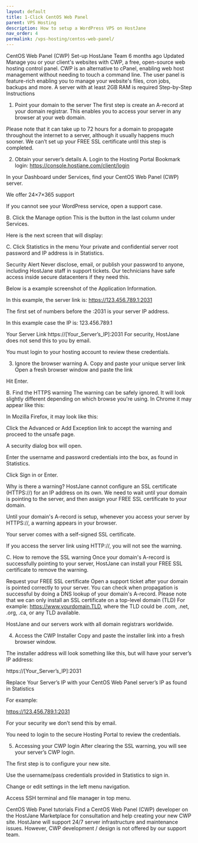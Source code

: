```yaml
---
layout: default
title: 1-Click CentOS Web Panel
parent: VPS Hosting
description: How to setup a WordPress VPS on HostJane
nav_order: 4
permalink: /vps-hosting/centos-web-panel/
---
```


CentOS Web Panel (CWP) Set-up
 HostJane Team
6 months ago Updated
Manage you or your client's websites with CWP, a free, open-source web hosting control panel. CWP is an alternative to cPanel, enabling web host management without needing to touch a command line.
The user panel is feature-rich enabling you to manage your website's files, cron jobs, backups and more. 
A server with at least 2GB RAM is required
Step-by-Step Instructions
1. Point your domain to the server
The first step is create an A-record at your domain registrar.
This enables you to access your server in any browser at your web domain.

Please note that it can take up to 72 hours for a domain to propagate throughout the internet to a server, although it usually happens much sooner.
We can’t set up your FREE SSL certificate until this step is completed.

2. Obtain your server’s details
A. Login to the Hosting Portal
Bookmark login: https://console.hostjane.com/client/login

In your Dashboard under Services, find your CentOS Web Panel (CWP) server.


We offer 24×7×365 support

If you cannot see your WordPress service, open a support case.

B. Click the Manage option
This is the button in the last column under Services.

Here is the next screen that will display: 


C. Click Statistics in the menu
Your private and confidential server root password and IP address is in Statistics.

Security Alert
Never disclose, email, or publish your password to anyone, including HostJane staff in support tickets. Our technicians have safe access inside secure datacenters if they need this.

Below is a example screenshot of the Application Information.


In this example, the server link is: https://123.456.789.1:2031

The first set of numbers before the :2031 is your server IP address.

In this example case the IP is: 123.456.789.1

Your Server Link
https://[Your_Server’s_IP]:2031
For security, HostJane does not send this to you by email.

You must login to your hosting account to review these credentials.

3. Ignore the browser warning
A. Copy and paste your unique server link 
Open a fresh browser window and paste the link

Hit Enter.

B. Find the HTTPS warning
The warning can be safely ignored.
It will look slightly different depending on which browse you're using. In Chrome it may appear like this:



In Mozilla Firefox, it may look like this:



Click the Advanced or Add Exception link to accept the warning and proceed to the unsafe page.

A security dialog box will open.



Enter the username and password credentials into the box, as found in Statistics.

Click Sign in or Enter.

Why is there a warning?
HostJane cannot configure an SSL certificate (HTTPS://) for an IP address on its own. We need to wait until your domain is pointing to the server, and then assign your FREE SSL certificate to your domain.

Until your domain's A-record is setup, whenever you access your server by HTTPS://, a warning appears in your browser.

Your server comes with a self-signed SSL certificate.

If you access the server link using HTTP://, you will not see the warning. 

C. How to remove the SSL warning
Once your domain's A-record is successfully pointing to your server, HostJane can install your FREE SSL certificate to remove the warning.

Request your FREE SSL certificate
Open a support ticket after your domain is pointed correctly to your server.
You can check when propagation is successful by doing a DNS lookup of your domain's A-record.
Please note that we can only install an SSL certificate on a top-level domain (TLD)
For example: https://www.yourdomain.TLD, where the TLD could be .com, .net, .org, .ca, or any TLD available.

HostJane and our servers work with all domain registrars worldwide.

4. Access the CWP Installer
Copy and paste the installer link into a fresh browser window.

The installer address will look something like this, but will have your server’s IP address:

https://[Your_Server’s_IP]:2031

Replace Your Server’s IP with your CentOS Web Panel server’s IP as found in Statistics

For example:

https://123.456.789.1:2031

For your security we don’t send this by email.

You need to login to the secure Hosting Portal to review the credentials.

5. Accessing your CWP login
After clearing the SSL warning, you will see your server’s CWP login.

The first step is to configure your new site.


Use the username/pass credentials provided in Statistics to sign in.


Change or edit settings in the left menu navigation.

Access SSH terminal and file manager in top menu.



CentOS Web Panel tutorials
Find a CentOS Web Panel (CWP) developer on the HostJane Marketplace for consultation and help creating your new CWP site.
HostJane will support 24/7 server infrastructure and maintenance issues. However, CWP development / design is not offered by our support team.